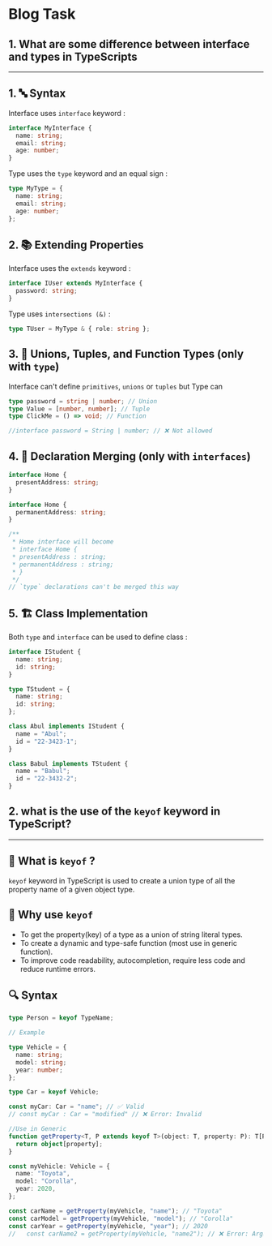# Blog Task

## 1. What are some difference between interface and types in TypeScripts

---

## 1. 🔤 Syntax

Interface uses `interface` keyword :

```ts
interface MyInterface {
  name: string;
  email: string;
  age: number;
}
```

Type uses the `type` keyword and an equal sign :

```ts
type MyType = {
  name: string;
  email: string;
  age: number;
};
```

## 2. 📚 Extending Properties

Interface uses the `extends` keyword :

```ts
interface IUser extends MyInterface {
  password: string;
}
```

Type uses `intersections (&)` :

```ts
type TUser = MyType & { role: string };
```

## 3. 🔗 Unions, Tuples, and Function Types (only with `type`)

Interface can't define `primitives`, `unions` or `tuples` but Type can

```ts
type password = string | number; // Union
type Value = [number, number]; // Tuple
type ClickMe = () => void; // Function

//interface password = String | number; // ❌ Not allowed
```

## 4. 🧬 Declaration Merging (only with `interfaces`)

```ts
interface Home {
  presentAddress: string;
}

interface Home {
  permanentAddress: string;
}

/**
 * Home interface will become
 * interface Home {
 * presentAddress : string;
 * permanentAddress : string;
 * }
 */
// `type` declarations can't be merged this way
```

## 5. 🏗️ Class Implementation

Both `type` and `interface` can be used to define class :

```ts
interface IStudent {
  name: string;
  id: string;
}

type TStudent = {
  name: string;
  id: string;
};

class Abul implements IStudent {
  name = "Abul";
  id = "22-3423-1";
}

class Babul implements TStudent {
  name = "Babul";
  id = "22-3432-2";
}
```

## 2. what is the use of the `keyof` keyword in TypeScript?

---

## 🔑 What is `keyof` ?

`keyof` keyword in TypeScript is used to create a union type of all the property name of a given object type.

## 🧠 Why use `keyof`

- To get the property(key) of a type as a union of string literal types.
- To create a dynamic and type-safe function (most use in generic function).
- To improve code readability, autocompletion, require less code and reduce runtime errors.

## 🔍 Syntax

```ts
type Person = keyof TypeName;

// Example

type Vehicle = {
  name: string;
  model: string;
  year: number;
};

type Car = keyof Vehicle;

const myCar: Car = "name"; // ✅ Valid
// const myCar : Car = "modified" // ❌ Error: Invalid

//Use in Generic
function getProperty<T, P extends keyof T>(object: T, property: P): T[P] {
  return object[property];
}

const myVehicle: Vehicle = {
  name: "Toyota",
  model: "Corolla",
  year: 2020,
};

const carName = getProperty(myVehicle, "name"); // "Toyota"
const carModel = getProperty(myVehicle, "model"); // "Corolla"
const carYear = getProperty(myVehicle, "year"); // 2020
//   const carName2 = getProperty(myVehicle, "name2"); // ❌ Error: Argument of type '"name2"' is not assignable to parameter of type '"name" | "model" | "year"'.
```
